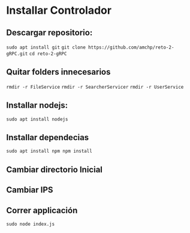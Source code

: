# Installar Controlador

## Descargar repositorio:


`sudo apt install git`
`git clone https://github.com/amchp/reto-2-gRPC.git`
`cd reto-2-gRPC`


## Quitar folders innecesarios


`rmdir -r FileService`
`rmdir -r SearcherServicer`
`rmdir -r UserService`



## Installar nodejs:

`sudo apt install nodejs`

## Installar dependecias


`sudo apt install npm
npm install`

## Cambiar directorio Inicial

## Cambiar IPS


## Correr applicación

`sudo node index.js`



